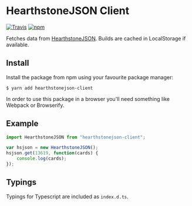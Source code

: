 # HearthstoneJSON Client
[![Travis](https://img.shields.io/travis/HearthSim/npm-hearthstonejson-client/master.svg)](https://travis-ci.org/HearthSim/npm-hearthstonejson-client)
[![npm](https://img.shields.io/npm/v/hearthstonejson-client.svg)](http://npmjs.com/package/hearthstonejson-client)

Fetches data from [HearthstoneJSON](https://hearthstonejson.com/). Builds are cached in LocalStorage if available.


## Install

Install the package from npm using your favourite package manager:

```
$ yarn add hearthstonejson-client
```

In order to use this package in a browser you'll need something like Webpack or Browserify.


## Example

```javascript
import HearthstoneJSON from "hearthstonejson-client";

var hsjson = new HearthstoneJSON();
hsjson.get(13619, function(cards) {
    console.log(cards);
});
```


## Typings

Typings for Typescript are included as `index.d.ts`.
